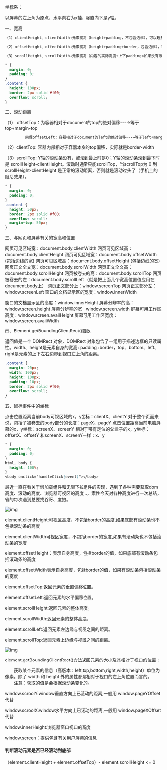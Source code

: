 坐标系：

以屏幕的左上角为原点，水平向右为x轴，竖直向下是y轴。

一、宽高

```css
（1）clientHeight、clientWidth→元素宽高（height+padding，不包含边框），可以理解为元素可视区域高度

（2）offsetHeight、offectWidth→元素宽高（height+padding+border，包含边框），可以理解为元素的可视高度

（3）scrollHeight、scrollWidth→元素宽高（内容的实际高度+上下padding<如果没有限制div的height，即height是自适应的，那么scrollHeight=clientHeight>）
```

```css
* {
  margin: 0;
  padding: 0;
}
.content {
  height: 100px;
  border: 2px solid #f00;
  overflow: scroll;
}
```
二、滚动距离

   （1） offsetTop：为容器相对于document的top的绝对偏移---→等于top+margin-top

```css
         同理offsetLeft：容器相对于document的left的绝对偏移---→等于left+margin-left
```

   （2）clientTop: 容器内部相对于容器本身的top偏移，实际就是border-width

   （3）scrollTop: Y轴的滚动条没有，或滚到最上时是0；Y轴的滚动条滚到最下时是 scrollHeight-clientHeight。滚动时通常只能scrollTop，当scrollTop为 0 到 scrollHeight-clientHeight  是正常的滚动距离，否则就是滚动过头了（手机上的阻尼效果）。


```css
* {
  margin: 0;
  padding: 0;
}
.content {
  height: 50px;
  border: 2px solid #f00;
  overflow: scroll;
  margin-top: 50px;
}
```
三、与网页和屏幕有关的宽高和位置

网页可见区域宽：document.body.clientWidth
网页可见区域高：document.body.clientHeight
网页可见区域宽：document.body.offsetWidth (包括边线的宽)
网页可见区域高：document.body.offsetHeight (包括边线的宽)
网页正文全文宽：document.body.scrollWidth
网页正文全文高：document.body.scrollHeight
网页被卷去的高：document.body.scrollTop
网页被卷去的左：document.body.scrollLeft （就是把上面几个宽高位置值应用在document.body上）
网页正文部分上：window.screenTop
网页正文部分左：window.screenLeft
窗口的文档显示区的宽度：window.innerWidth

窗口的文档显示区的高度：window.innerHeight
屏幕分辨率的高：window.screen.height
屏幕分辨率的宽：window.screen.width
屏幕可用工作区高度：window.screen.availHeight
屏幕可用工作区宽度：window.screen.availWidth

四、Element.getBoundingClientRect()函数

返回值是一个 DOMRect 对象，DOMRect 对象包含了一组用于描述边框的只读属性。width、height是元素自身的宽高+padding+border，top、bottom、left、right是元素的上下左右边界到视口左上角的距离。

```css
.content {
  margin: 20px;
  width: 100px;
  height: 100px;
  padding: 10px;
  border: 2px solid #f00;
  overflow: scroll;
}
```


五、鼠标事件中的坐标

点击位置距离当前body可视区域的x，y坐标：clientX、clientY 
对于整个页面来说，包括了被卷去的body部分的长度：pageX、pageY
点击位置距离当前电脑屏幕的x，y坐标：screenX、screenY
相对于带有定位的父盒子的x，y坐标：offsetX、offsetY
和screenX、screenY一样：x、y

```css
* {
  margin: 0;
  padding: 0;
}
html, body {
  height: 100%;
}
<body onclick="handleClick(event)"></body>
```





最近一直在看关于懒加载组件和无限下拉组件的实现，遇到了各种需要获取dom高度、滚动的高度、浏览器可视区的高度...，索性今天对各种高度进行一次总结，省的每次遇到总要找谷哥、度娘。

![img](https://images2017.cnblogs.com/blog/1038139/201802/1038139-20180209140208482-969487662.png)

element.clientHeight:可视区高度，不包括border的高度,如果底部有滚动条也不包括滚动条的高度

element.clientWidth可视区宽度，不包括border的宽度,如果有滚动条也不包括滚动条的宽度

element.offsetHeight：表示自身高度，包括border的值，如果底部有滚动条包括滚动条的高度

element.offsetWidth表示自身高度，包括border的值，如果有滚动条包括滚动条的宽度

element.offsetTop:返回元素的垂直偏移位置。

element.offsetLeft:返回元素的水平偏移位置。

element.scrollHeight:返回元素的整体高度。

element.scrollWidth:返回元素的整体高度。

element.scrollLeft:返回元素左边缘与视图之间的距离。

element.scrollTop:返回元素上边缘与视图之间的距离。

![img](https://images2017.cnblogs.com/blog/1038139/201802/1038139-20180209141541451-303821484.png)

element.getBoundingClientRect()方法返回元素的大小及其相对于视口的位置：

　　获取某个元素的信息（高版本：left,top,bottom,right,width,height）单位为像素。除了 width 和 height 外的属性都是相对于视口的左上角位置而言的。
　　注意：获取的值是会根据滚动条变化的。

 

window.scroolY:window垂直方向上已滚动的距离,一般用 window.pageYOffset代替

window.scroolX:window水平方向上已滚动的距离,一般用 window.pageXOffset代替

window.innerHeight:浏览器窗口视口的高度

window.screen：提供包含有关用户屏幕的信息

#### 判断滚动元素是否已经滚动到底部

（element.clientHeight + element.offsetTop）- element.scrollHeight <= 0